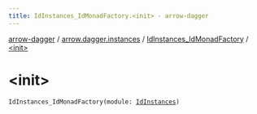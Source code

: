 ```yaml
---
title: IdInstances_IdMonadFactory.<init> - arrow-dagger
---
```


[arrow-dagger](../../index.html) / [arrow.dagger.instances](../index.html) / [IdInstances_IdMonadFactory](index.html) / [&lt;init&gt;](./-init-.html)

# &lt;init&gt;

`IdInstances_IdMonadFactory(module: `[`IdInstances`](../-id-instances/index.html)`)`